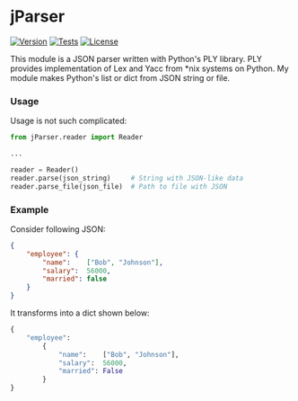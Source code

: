 # jParser 

[![Version][]]() [![Tests][]]() [![License][]]()

[Version]: https://img.shields.io/badge/Version-v1.0-blue
[Tests]: https://img.shields.io/badge/Tests-passed-brightgreen
[License]: https://img.shields.io/badge/License-GNU%20GPL%20v.3-blue

This module is a JSON parser written with Python's PLY library. PLY provides implementation of Lex and Yacc from \*nix systems on Python. My module makes Python's list or dict from JSON string or file.

### Usage

Usage is not such complicated:
```python
from jParser.reader import Reader

...

reader = Reader()
reader.parse(json_string)     # String with JSON-like data
reader.parse_file(json_file)  # Path to file with JSON
```

### Example

Consider following JSON:
```json
{
    "employee": {
        "name":    ["Bob", "Johnson"],
        "salary":  56000,
        "married": false
    }
}
```

It transforms into a dict shown below:
```python
{
    "employee":
        {
            "name":    ["Bob", "Johnson"],
            "salary":  56000,
            "married": False
        }
}
```
